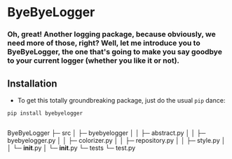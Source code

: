 # ByeByeLogger

### Oh, great! Another logging package, because obviously, we need more of those, right? Well, let me introduce you to ByeByeLogger, the one that's going to make you say goodbye to your current logger (whether you like it or not).


## Installation
- To get this totally groundbreaking package, just do the usual `pip` dance:
```bash
pip install byebyelogger
```

```

```
ByeByeLogger
├─ src
│  ├─ byebyelogger
│  │  ├─ abstract.py
│  │  ├─ byebyelogger.py
│  │  ├─ colorizer.py
│  │  ├─ repository.py
│  │  ├─ style.py
│  │  └─ __init__.py
│  └─ __init__.py
└─ tests
   └─ test.py

```